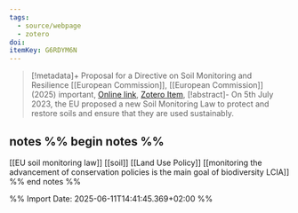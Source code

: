 ```yaml
---
tags:
  - source/webpage
  - zotero
doi: 
itemKey: G6RDYM6N
---
```

>[!metadata]+
> Proposal for a Directive on Soil Monitoring and Resilience
> [[European Commission]], 
> [[European Commission]] (2025)
> important, 
> [Online link](https://environment.ec.europa.eu/publications/proposal-directive-soil-monitoring-and-resilience_en), [Zotero Item](zotero://select/library/items/G6RDYM6N),
>[!abstract]-
>On 5th July 2023, the EU proposed a new Soil Monitoring Law to protect and restore soils and ensure that they are used sustainably.

## notes %% begin notes %%
[[EU soil monitoring law]]
[[soil]]
[[Land Use Policy]]
[[monitoring the advancement of conservation policies is the main goal of biodiversity LCIA]]
%% end notes %%

%% Import Date: 2025-06-11T14:41:45.369+02:00 %%
